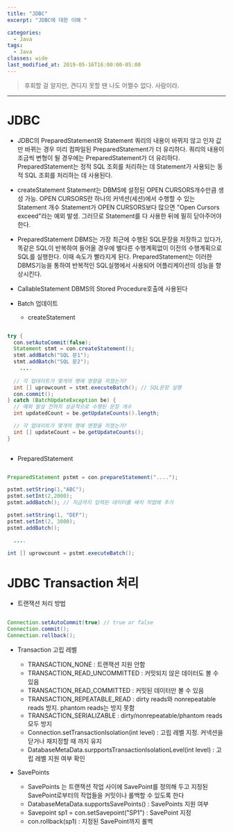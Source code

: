```yaml
---
title: "JDBC"
excerpt: "JDBC에 대한 이해 "

categories:
  - Java
tags:
  - Java
classes: wide
last_modified_at: 2019-05-16T16:00:00-05:00
---
```


> 후회할 걸 알지만, 견디지 못할 땐 나도 어쩔수 없다. 사람이라. 

***

# JDBC

- JDBC의 PreparedStatement와 Statement
쿼리의 내용이 바뀌지 않고 인자 값만 바뀌는 경우 미리 컴파일된 PreparedStatement가 더 유리하다.
쿼리의 내용이 조금씩 변형이 될 경우에는 PreparedStatement가 더 유리하다.
PreparedStatement는 정적 SQL 조회를 처리하는 데 Statement가 사용되는 동적 SQL 조회를 처리하는 데 사용된다.

- createStatement
Statement는 DBMS에 설정된 OPEN CURSORS개수만큼 생성 가능.
OPEN CURSORS란 하나의 커넥션(세션)에서 수행할 수 있는 Statement 개수
Statement가 OPEN CURSORS보다 많으면 "Open Cursors exceed"라는 예외 발생.
그러므로 Statement를 다 사용한 뒤에 필히 닫아주어야 한다.

- PreparedStatement
DBMS는 가장 최근에 수행된 SQL문장을 저장하고 있다가, 똑같은 SQL이 반복하여 들어올 경우에 별다른 수행계획없이 이전의 수행계획으로 SQL를 실행한다.
이때 속도가 빨라지게 된다.
PreparedStatement는 이러한 DBMS기능을 통하여 반복적인 SQL실행에서 사용되어 어플리케이션의 성능을 향상시킨다.

- CallableStatement
DBMS의 Stored Procedure호출에 사용된다

- Batch 업데이트 

  - createStatement

```java

try {
  con.setAutoCommit(false);
  Statement stmt = con.createStatement();
  stmt.addBatch("SQL 문1");
  stmt.addBatch("SQL 문2");
    ....
        
  // 각 업데이트가 몇개의 행에 영향을 끼쳤는가?
  int [] uprowcount = stmt.executeBatch(); // SQL문장 실행
  con.commit();
} catch (BatchUpdateException be) {
  // 예외 발성 전까지 성공적으로 수행된 문장 개수
  int updatedCount = be.getUpdateCounts().length;

  // 각 업데이트가 몇개의 행에 영향을 끼쳤는가?
  int [] updateCount = be.getUpdateCounts();
}
    
```

- PreparedStatement

```java

PreparedStatement pstmt = con.prepareStatement("....");

pstmt.setString(1,"ABC");
pstmt.setInt(2,2000);
pstmt.addBatch(); // 지금까지 입력된 데이터를 배치 작업에 추가

pstmt.setString(1, "DEF");
pstmt.setInt(2, 3000);
pstmt.addBatch();

  ....

int [] uprowcount = pstmt.executeBatch();

```

# JDBC Transaction 처리 

- 트랜잭션 처리 방법 

```java

Connection.setAutoCommit(true) // true or false
Connection.commit();
Connection.rollback();      

```

- Transaction 고립 레벨

  - TRANSACTION_NONE : 트랜잭션 지원 안함
  - TRANSACTION_READ_UNCOMMITTED : 커밋되지 않은 데이터도 볼 수 있음
  - TRANSACTION_READ_COMMITTED : 커밋된 데이터만 볼 수 있음
  - TRANSACTION_REPEATABLE_READ : dirty reads와 nonrepeatable reads 방지. phantom reads는 방지 못함
  - TRANSACTION_SERIALIZABLE : dirty/nonrepeatable/phantom reads 모두 방지
  - Connection.setTransactionIsolation(int level) : 고립 레벨 지정. 커넥션을 닫거나 재지정할 때 까지 유지
  - DatabaseMetaData.surpportsTransactionIsolationLevel(int level) : 고립 레벨 지원 여부 확인

- SavePoints 

  - SavePoints 는 트랜잭션 작업 사이에 SavePoint를 정의해 두고 지정된 SavePoint로부터의 작업들을 커밋이나 롤백할 수 있도록 한다
  - DatabaseMetaData.supportsSavePoints() : SavePoints 지원 여부
  - Savepoint sp1 = con.setSavepoint("SP1") : SavePoint 지정
  - con.rollback(sp1) : 지정된 SavePoint까지 롤백